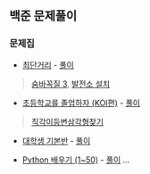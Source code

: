 ## 백준 문제풀이
### 문제집
* [최단거리](https://www.acmicpc.net/workbook/view/7273) - [풀이](https://github.com/joohyuk95/PS_from_BOJ/tree/main/shortest_distance)
> [숨바꼭질 3](https://www.acmicpc.net/problem/13549), [발전소 설치](https://www.acmicpc.net/problem/1277)

* [초등학교를 졸업하자 (KOI편)](https://www.acmicpc.net/workbook/view/140) - [풀이](https://github.com/joohyuk95/PS_from_BOJ/tree/main/elementary)
> [직각이등변삼각형찾기](https://www.acmicpc.net/problem/2658)

* [대학생 기본반](https://www.acmicpc.net/workbook/view/2047) - [풀이](https://github.com/joohyuk95/PS_from_BOJ/tree/main/college_basic)

* [Python 배우기 (1~50)](https://www.acmicpc.net/workbook/view/459) - [풀이](https://github.com/joohyuk95/PS_from_BOJ/tree/main/learning_python_1)
...
